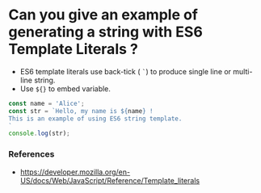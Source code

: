 # Can you give an example of generating a string with ES6 Template Literals ?
 - ES6 template literals use back-tick ( `` ` ``) to produce single line or multi-line string.
 - Use `${}` to embed variable.
 
 ```js
 const name = 'Alice';
 const str = `Hello, my name is ${name} !
 This is an example of using ES6 string template.
 `
 console.log(str);
 ```
 
 ### References
  - https://developer.mozilla.org/en-US/docs/Web/JavaScript/Reference/Template_literals
